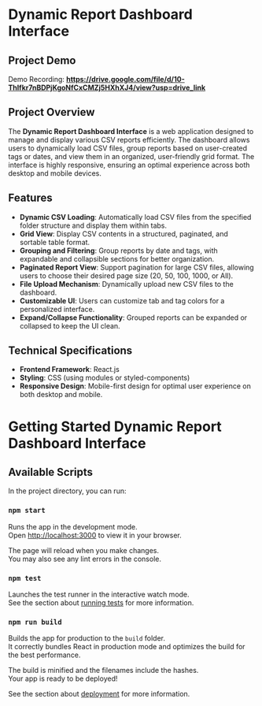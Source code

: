 # Dynamic Report Dashboard Interface

## Project Demo

Demo Recording:  **https://drive.google.com/file/d/10-Thlfkr7nBDPjKgoNfCxCMZj5HXhXJ4/view?usp=drive_link**

## Project Overview

The **Dynamic Report Dashboard Interface** is a web application designed to manage and display various CSV reports efficiently. The dashboard allows users to dynamically load CSV files, group reports based on user-created tags or dates, and view them in an organized, user-friendly grid format. The interface is highly responsive, ensuring an optimal experience across both desktop and mobile devices.

## Features

- **Dynamic CSV Loading**: Automatically load CSV files from the specified folder structure and display them within tabs.
- **Grid View**: Display CSV contents in a structured, paginated, and sortable table format.
- **Grouping and Filtering**: Group reports by date and tags, with expandable and collapsible sections for better organization.
- **Paginated Report View**: Support pagination for large CSV files, allowing users to choose their desired page size (20, 50, 100, 1000, or All).
- **File Upload Mechanism**: Dynamically upload new CSV files to the dashboard.
- **Customizable UI**: Users can customize tab and tag colors for a personalized interface.
- **Expand/Collapse Functionality**: Grouped reports can be expanded or collapsed to keep the UI clean.

## Technical Specifications

- **Frontend Framework**: React.js
- **Styling**: CSS (using modules or styled-components)
- **Responsive Design**: Mobile-first design for optimal user experience on both desktop and mobile.



# Getting Started Dynamic Report Dashboard Interface

## Available Scripts

In the project directory, you can run:

### `npm start`

Runs the app in the development mode.\
Open [http://localhost:3000](http://localhost:3000) to view it in your browser.

The page will reload when you make changes.\
You may also see any lint errors in the console.

### `npm test`

Launches the test runner in the interactive watch mode.\
See the section about [running tests](https://facebook.github.io/create-react-app/docs/running-tests) for more information.

### `npm run build`

Builds the app for production to the `build` folder.\
It correctly bundles React in production mode and optimizes the build for the best performance.

The build is minified and the filenames include the hashes.\
Your app is ready to be deployed!

See the section about [deployment](https://facebook.github.io/create-react-app/docs/deployment) for more information.
